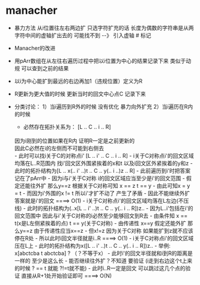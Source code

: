 # manacher

- 暴力方法  从i位置往左右两边扩   只选字符扩充的话  长度为偶数的字符串是从两字符中间的虚轴扩出去的  可能找不到
--》 引入虚轴 # 标记

- Manacher的改进
- 用pArr数组在从左往右遍历过程中把以i位置为中心的结果记录下来  类似于动规 可以查到之前的结果
- 以i为中心能扩到最远的右边再加1（违规位置）定义为R 
- R更新为更大值的时候 更新当时的回文中心点C 记录下来
- 分类讨论：
1）当i遍历到R外的时候 没有优化 暴力向外扩充
2）当i遍历在R内的时候
  - 必然存在拓扑关系为： [L .. C .. i .. R] 
  <br/>
  因为i刚到的位置如果在R内 证明R一定是之前更新的
  <br/>
  因此C必然在i的左侧而不可能到右侧去 
  <br/>
  - 此时可以找i关于C的对称点i'  [L .. i' .. C .. i .. R]
    - i关于C对称点i'的回文区域均落在L..R范围内  找i'回文区外围紧挨着的x和t 以及i回文区外紧挨着的y和z
      - 此时的拓扑结构为[L .. x(.. i' ..)t .. C .. y(.. i ..)z .. R]
      - 此前遍历到i'时把答案记在了pArr中
      - 因为i与i'关于C对称  i的回文区域应当至少是i'的回文范围
      - 假定还能往外扩 那么y==z   根据关于C对称可知  x == z   t == y
      - 由此可知x = y = t 
      - 而因为i'外围的x != t 所以i'才扩不动了 产生了矛盾  
      - 因此不能继续外扩 答案就是i'的回文    ====> O(1)
    - i关于C对称点i'的回文区域均落在L左边(不压线)  
      - 此时的拓扑结构为(..x[L .. i' ..)t .. C .. y(.. i .. R])z..
      - 因为L..i'包括在i'的回文范围中 因此与i'关于C对称的i必然至少能够回文到R去
      - 由条件知 x == t(x是L左侧紧挨着的点)   t == y(关于C对称)
      - 由传递性 x==y 假定还能外扩 那么y==z  由于传递性应当x==z 
      - 但x!=z 因为关于C对称 如果能扩到z就不应该停在R处
      - 所以此时i回文半径就是i..R   ====> O(1)
    - i关于C对称点i'的回文区域压在L上
      - 此时的拓扑结构为x([L .. i' ..)t .. C .. y(.. i .. R])z..
      - 举例: x[abctcba t abctcba] ?    （？不等于x）
      - 此时i'的回文半径就和i到R的距离是一样的  至少是这么长
      - 能否继续往外扩？不知道 要验证 (i走到右边这个t上来的时候 ? == t 就能   ?!=t就不能)
      - 此时i..R一定是回文 可以跳过这几个点的验证 直接从R+1处开始验证即可  ====> O(N)
